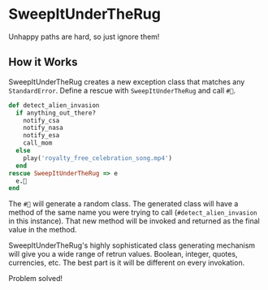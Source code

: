 # SweepItUnderTheRug

Unhappy paths are hard, so just ignore them!

## How it Works
SweepItUnderTheRug creates a new exception class that matches any `StandardError`. Define a rescue with `SweepItUnderTheRug` and call `#👀`.

```ruby
def detect_alien_invasion
  if anything_out_there?
    notify_csa
    notify_nasa 
    notify_esa
    call_mom
  else
    play('royalty_free_celebration_song.mp4')
  end
rescue SweepItUnderTheRug => e
  e.👀
end
```

The `#👀` will generate a random class. The generated class will have a method of the same name you were trying to call (`#detect_alien_invasion` in this instance). That new method will be invoked and returned as the final value in the method. 

SweepItUnderTheRug's highly sophisticated class generating mechanism will give you a wide range of retrun values. Boolean, integer, quotes, currencies, etc. The best part is it will be different on every invokation.

Problem solved! 
